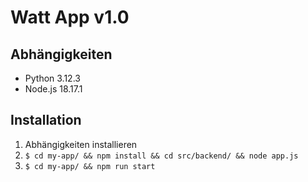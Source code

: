 # Watt App v1.0

## Abhängigkeiten
- Python 3.12.3
- Node.js 18.17.1

## Installation

1. Abhängigkeiten installieren
2. `$ cd my-app/ && npm install && cd src/backend/ && node app.js`
3. `$ cd my-app/ && npm run start`